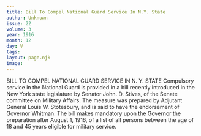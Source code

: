 ```yaml
---
title: Bill To Compel National Guard Service In N.Y. State
author: Unknown
issue: 22
volume: 3
year: 1916
month: 12
day: V
tags:
layout: page.njk
image:
---
```

BILL TO COMPEL NATIONAL GUARD SERVICE IN N. Y. STATE       Compulsory service in the National Guard is provided in a bill recently introduced in the New York state legislature by Senator John. D. Stives, of the Senate committee on Military Affairs. The measure was prepared by Adjutant General Louis W. Stotesbury, and is said to have the endorsement of Governor Whitman.       The bill makes mandatory upon the Governor the preparation after August 1, 1916, of a list of all persons between the age of 18 and 45 years eligible for military service. 




